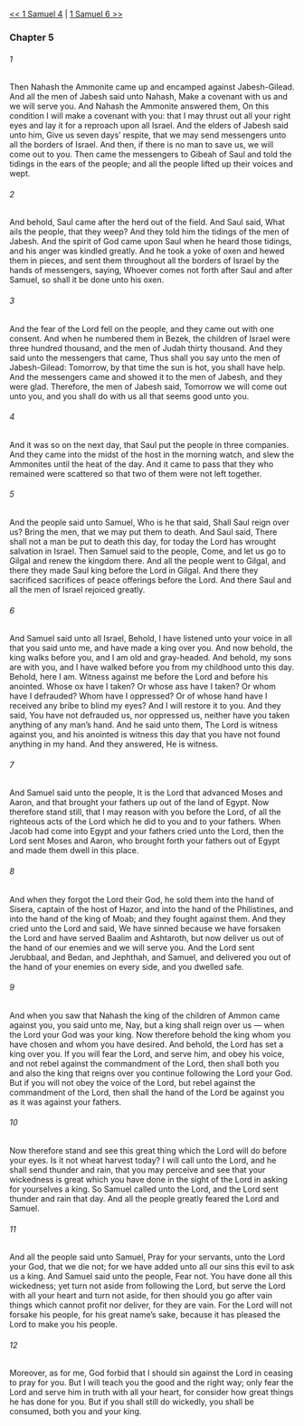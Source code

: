 [<< 1 Samuel 4](1%20Samuel%204)  |  [1 Samuel 6 >>](1%20Samuel%206)

### Chapter 5
###### 1
Then Nahash the Ammonite came up and encamped against Jabesh-Gilead. And all the men of Jabesh said unto Nahash, Make a covenant with us and we will serve you. And Nahash the Ammonite answered them, On this condition I will make a covenant with you: that I may thrust out all your right eyes and lay it for a reproach upon all Israel. And the elders of Jabesh said unto him, Give us seven days’ respite, that we may send messengers unto all the borders of Israel. And then, if there is no man to save us, we will come out to you. Then came the messengers to Gibeah of Saul and told the tidings in the ears of the people; and all the people lifted up their voices and wept.

###### 2
And behold, Saul came after the herd out of the field. And Saul said, What ails the people, that they weep? And they told him the tidings of the men of Jabesh. And the spirit of God came upon Saul when he heard those tidings, and his anger was kindled greatly. And he took a yoke of oxen and hewed them in pieces, and sent them throughout all the borders of Israel by the hands of messengers, saying, Whoever comes not forth after Saul and after Samuel, so shall it be done unto his oxen.

###### 3
And the fear of the Lord fell on the people, and they came out with one consent. And when he numbered them in Bezek, the children of Israel were three hundred thousand, and the men of Judah thirty thousand. And they said unto the messengers that came, Thus shall you say unto the men of Jabesh-Gilead: Tomorrow, by that time the sun is hot, you shall have help. And the messengers came and showed it to the men of Jabesh, and they were glad. Therefore, the men of Jabesh said, Tomorrow we will come out unto you, and you shall do with us all that seems good unto you.

###### 4
And it was so on the next day, that Saul put the people in three companies. And they came into the midst of the host in the morning watch, and slew the Ammonites until the heat of the day. And it came to pass that they who remained were scattered so that two of them were not left together.

###### 5
And the people said unto Samuel, Who is he that said, Shall Saul reign over us? Bring the men, that we may put them to death. And Saul said, There shall not a man be put to death this day, for today the Lord has wrought salvation in Israel. Then Samuel said to the people, Come, and let us go to Gilgal and renew the kingdom there. And all the people went to Gilgal, and there they made Saul king before the Lord in Gilgal. And there they sacrificed sacrifices of peace offerings before the Lord. And there Saul and all the men of Israel rejoiced greatly.

###### 6
And Samuel said unto all Israel, Behold, I have listened unto your voice in all that you said unto me, and have made a king over you. And now behold, the king walks before you, and I am old and gray-headed. And behold, my sons are with you, and I have walked before you from my childhood unto this day. Behold, here I am. Witness against me before the Lord and before his anointed. Whose ox have I taken? Or whose ass have I taken? Or whom have I defrauded? Whom have I oppressed? Or of whose hand have I received any bribe to blind my eyes? And I will restore it to you. And they said, You have not defrauded us, nor oppressed us, neither have you taken anything of any man’s hand. And he said unto them, The Lord is witness against you, and his anointed is witness this day that you have not found anything in my hand. And they answered, He is witness.

###### 7
And Samuel said unto the people, It is the Lord that advanced Moses and Aaron, and that brought your fathers up out of the land of Egypt. Now therefore stand still, that I may reason with you before the Lord, of all the righteous acts of the Lord which he did to you and to your fathers. When Jacob had come into Egypt and your fathers cried unto the Lord, then the Lord sent Moses and Aaron, who brought forth your fathers out of Egypt and made them dwell in this place.

###### 8
And when they forgot the Lord their God, he sold them into the hand of Sisera, captain of the host of Hazor, and into the hand of the Philistines, and into the hand of the king of Moab; and they fought against them. And they cried unto the Lord and said, We have sinned because we have forsaken the Lord and have served Baalim and Ashtaroth, but now deliver us out of the hand of our enemies and we will serve you. And the Lord sent Jerubbaal, and Bedan, and Jephthah, and Samuel, and delivered you out of the hand of your enemies on every side, and you dwelled safe.

###### 9
And when you saw that Nahash the king of the children of Ammon came against you, you said unto me, Nay, but a king shall reign over us — when the Lord your God was your king. Now therefore behold the king whom you have chosen and whom you have desired. And behold, the Lord has set a king over you. If you will fear the Lord, and serve him, and obey his voice, and not rebel against the commandment of the Lord, then shall both you and also the king that reigns over you continue following the Lord your God. But if you will not obey the voice of the Lord, but rebel against the commandment of the Lord, then shall the hand of the Lord be against you as it was against your fathers.

###### 10
Now therefore stand and see this great thing which the Lord will do before your eyes. Is it not wheat harvest today? I will call unto the Lord, and he shall send thunder and rain, that you may perceive and see that your wickedness is great which you have done in the sight of the Lord in asking for yourselves a king. So Samuel called unto the Lord, and the Lord sent thunder and rain that day. And all the people greatly feared the Lord and Samuel.

###### 11
And all the people said unto Samuel, Pray for your servants, unto the Lord your God, that we die not; for we have added unto all our sins this evil to ask us a king. And Samuel said unto the people, Fear not. You have done all this wickedness; yet turn not aside from following the Lord, but serve the Lord with all your heart and turn not aside, for then should you go after vain things which cannot profit nor deliver, for they are vain. For the Lord will not forsake his people, for his great name’s sake, because it has pleased the Lord to make you his people.

###### 12
Moreover, as for me, God forbid that I should sin against the Lord in ceasing to pray for you. But I will teach you the good and the right way; only fear the Lord and serve him in truth with all your heart, for consider how great things he has done for you. But if you shall still do wickedly, you shall be consumed, both you and your king.